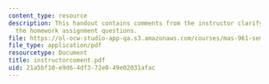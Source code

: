 ```yaml
---
content_type: resource
description: This handout contains comments from the instructor clarifying and elaborating
  the homework assignment questions.
file: https://ol-ocw-studio-app-qa.s3.amazonaws.com/courses/mas-961-seminar-on-deep-engagement-fall-2004/21a5bf10e9d64df372e049e02031afac_instructorcoment.pdf
file_type: application/pdf
resourcetype: Document
title: instructorcoment.pdf
uid: 21a5bf10-e9d6-4df3-72e0-49e02031afac
---
```

